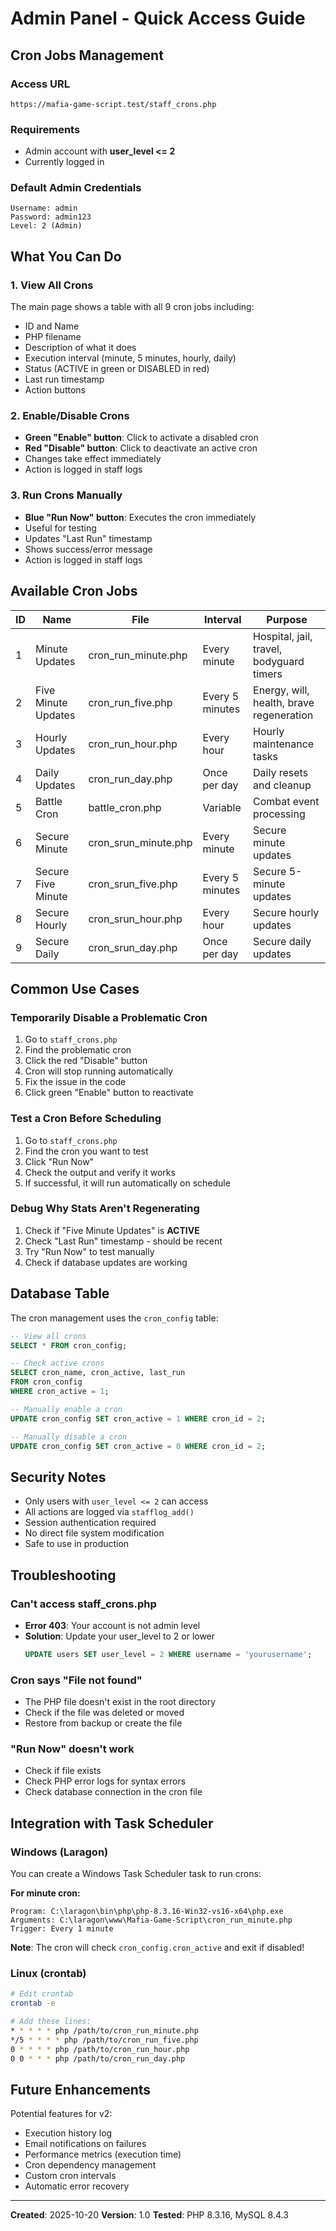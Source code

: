 # Admin Panel - Quick Access Guide

## Cron Jobs Management

### Access URL
```
https://mafia-game-script.test/staff_crons.php
```

### Requirements
- Admin account with **user_level <= 2**
- Currently logged in

### Default Admin Credentials
```
Username: admin
Password: admin123
Level: 2 (Admin)
```

## What You Can Do

### 1. View All Crons
The main page shows a table with all 9 cron jobs including:
- ID and Name
- PHP filename
- Description of what it does
- Execution interval (minute, 5 minutes, hourly, daily)
- Status (ACTIVE in green or DISABLED in red)
- Last run timestamp
- Action buttons

### 2. Enable/Disable Crons
- **Green "Enable" button**: Click to activate a disabled cron
- **Red "Disable" button**: Click to deactivate an active cron
- Changes take effect immediately
- Action is logged in staff logs

### 3. Run Crons Manually
- **Blue "Run Now" button**: Executes the cron immediately
- Useful for testing
- Updates "Last Run" timestamp
- Shows success/error message
- Action is logged in staff logs

## Available Cron Jobs

| ID | Name | File | Interval | Purpose |
|----|------|------|----------|---------|
| 1 | Minute Updates | cron_run_minute.php | Every minute | Hospital, jail, travel, bodyguard timers |
| 2 | Five Minute Updates | cron_run_five.php | Every 5 minutes | Energy, will, health, brave regeneration |
| 3 | Hourly Updates | cron_run_hour.php | Every hour | Hourly maintenance tasks |
| 4 | Daily Updates | cron_run_day.php | Once per day | Daily resets and cleanup |
| 5 | Battle Cron | battle_cron.php | Variable | Combat event processing |
| 6 | Secure Minute | cron_srun_minute.php | Every minute | Secure minute updates |
| 7 | Secure Five Minute | cron_srun_five.php | Every 5 minutes | Secure 5-minute updates |
| 8 | Secure Hourly | cron_srun_hour.php | Every hour | Secure hourly updates |
| 9 | Secure Daily | cron_srun_day.php | Once per day | Secure daily updates |

## Common Use Cases

### Temporarily Disable a Problematic Cron
1. Go to `staff_crons.php`
2. Find the problematic cron
3. Click the red "Disable" button
4. Cron will stop running automatically
5. Fix the issue in the code
6. Click green "Enable" button to reactivate

### Test a Cron Before Scheduling
1. Go to `staff_crons.php`
2. Find the cron you want to test
3. Click "Run Now"
4. Check the output and verify it works
5. If successful, it will run automatically on schedule

### Debug Why Stats Aren't Regenerating
1. Check if "Five Minute Updates" is **ACTIVE**
2. Check "Last Run" timestamp - should be recent
3. Try "Run Now" to test manually
4. Check if database updates are working

## Database Table

The cron management uses the `cron_config` table:

```sql
-- View all crons
SELECT * FROM cron_config;

-- Check active crons
SELECT cron_name, cron_active, last_run
FROM cron_config
WHERE cron_active = 1;

-- Manually enable a cron
UPDATE cron_config SET cron_active = 1 WHERE cron_id = 2;

-- Manually disable a cron
UPDATE cron_config SET cron_active = 0 WHERE cron_id = 2;
```

## Security Notes

- Only users with `user_level <= 2` can access
- All actions are logged via `stafflog_add()`
- Session authentication required
- No direct file system modification
- Safe to use in production

## Troubleshooting

### Can't access staff_crons.php
- **Error 403**: Your account is not admin level
- **Solution**: Update your user_level to 2 or lower
  ```sql
  UPDATE users SET user_level = 2 WHERE username = 'yourusername';
  ```

### Cron says "File not found"
- The PHP file doesn't exist in the root directory
- Check if the file was deleted or moved
- Restore from backup or create the file

### "Run Now" doesn't work
- Check if file exists
- Check PHP error logs for syntax errors
- Check database connection in the cron file

## Integration with Task Scheduler

### Windows (Laragon)
You can create a Windows Task Scheduler task to run crons:

**For minute cron:**
```
Program: C:\laragon\bin\php\php-8.3.16-Win32-vs16-x64\php.exe
Arguments: C:\laragon\www\Mafia-Game-Script\cron_run_minute.php
Trigger: Every 1 minute
```

**Note**: The cron will check `cron_config.cron_active` and exit if disabled!

### Linux (crontab)
```bash
# Edit crontab
crontab -e

# Add these lines:
* * * * * php /path/to/cron_run_minute.php
*/5 * * * * php /path/to/cron_run_five.php
0 * * * * php /path/to/cron_run_hour.php
0 0 * * * php /path/to/cron_run_day.php
```

## Future Enhancements

Potential features for v2:
- Execution history log
- Email notifications on failures
- Performance metrics (execution time)
- Cron dependency management
- Custom cron intervals
- Automatic error recovery

---

**Created**: 2025-10-20
**Version**: 1.0
**Tested**: PHP 8.3.16, MySQL 8.4.3
